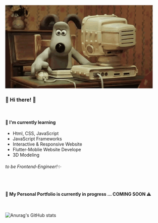 <img src="g.gif" width="467px" alt="" />
<br />

### 👋 Hi there! 👋
<br />

#### 🌱 I'm currently learning
  * Html, CSS, JavaScript
  * JavaScript Frameworks
  * Interactive & Responsive Website
  * Flutter-Moblie Website Develope
  * 3D Modeling
###### to be Frontend-Engineer!✨
<br />

#### 📁 My Personal Portfolio is currently in progress ... COMING SOON ⚠
<br />

![Anurag's GitHub stats](https://github-readme-stats.vercel.app/api?username=2seo&show_icons=true&theme=gruvbox_light)
